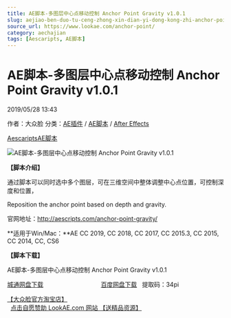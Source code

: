 ```yaml
---
title: AE脚本-多图层中心点移动控制 Anchor Point Gravity v1.0.1
slug: aejiao-ben-duo-tu-ceng-zhong-xin-dian-yi-dong-kong-zhi-anchor-point-gravity-v1-0-1
source_url: https://www.lookae.com/anchor-point/
category: aechajian
tags: [Aescaripts, AE脚本]
---
```

# AE脚本-多图层中心点移动控制 Anchor Point Gravity v1.0.1

2019/05/28 13:43

作者：大众脸
分类：[AE插件](https://www.lookae.com/after-effects/aechajian/) / [AE脚本](https://www.lookae.com/after-effects/aescripts/) / [After Effects](https://www.lookae.com/after-effects/)

[Aescaripts](https://www.lookae.com/tag/aescaripts/)[AE脚本](https://www.lookae.com/tag/ae%e8%84%9a%e6%9c%ac/)

![AE脚本-多图层中心点移动控制 Anchor Point Gravity v1.0.1](https://www.lookae.com/wp-content/uploads/2019/05/Anchor-Point-Gravity.jpg "AE脚本-多图层中心点移动控制 Anchor Point Gravity v1.0.1-LookAE.com")

**【脚本介绍】**

通过脚本可以同时选中多个图层，可在三维空间中整体调整中心点位置，可控制深度和位置，

Reposition the anchor point based on depth and gravity.

官网地址：http://aescripts.com/anchor-point-gravity/

**适用于Win/Mac：**AE CC 2019, CC 2018, CC 2017, CC 2015.3, CC 2015, CC 2014, CC, CS6

**【脚本下载】**

AE脚本-多图层中心点移动控制 Anchor Point Gravity v1.0.1

[城通网盘下载](https://lookae.ctfile.com/fs/680462-376015205)                                  [百度网盘下载](https://pan.baidu.com/s/1XN444q5IHZGzR8_faVFDpA)   提取码：34pi

[【大众脸官方淘宝店】](https://lookae.taobao.com/)                [点击自愿赞助 LookAE.com 网站 【送精品资源】](https://www.lookae.com/sponsor/)
